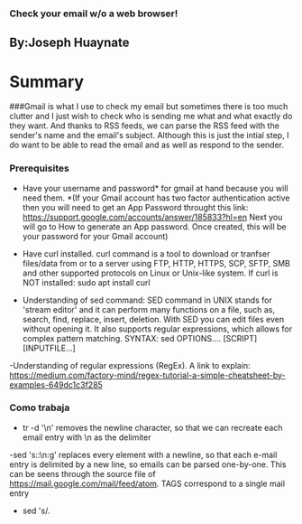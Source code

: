 ### Check your email w/o a web browser!
##  By:Joseph Huaynate

# Summary 
###Gmail is what I use to check my email but sometimes there is too much clutter and I just wish to check who is sending me what and what exactly do they want. And thanks to RSS feeds, we can parse the RSS feed with the sender's name and the email's subject. Although this is just the intial step, I do want to be able to read the email and as well as respond to the sender. 

### Prerequisites
- Have your username and password* for gmail at hand because you will need them.
	   *(If your Gmail account has two factor authentication active then you will need to get an App Password throught this link: https://support.google.com/accounts/answer/185833?hl=en
Next you will go to How to generate an App password. Once created, this will be your password for your Gmail account)
	
- Have curl installed. curl command is a tool to download or tranfser files/data from or to a server using FTP, HTTP, HTTPS, SCP, SFTP, SMB and other supported protocols on Linux or Unix-like
system. 
  If curl is NOT installed: sudo apt install curl

- Understanding of sed command: SED command in UNIX stands for 'stream editor' and it can perform many functions on a file, such as, search, find, replace, insert, deletion. With SED you can edit files even without opening it. It also supports regular expressions, which allows for complex pattern matching. 
   SYNTAX: sed OPTIONS.... [SCRIPT][INPUTFILE...]

-Understanding of regular expressions (RegEx). A link to explain: https://medium.com/factory-mind/regex-tutorial-a-simple-cheatsheet-by-examples-649dc1c3f285 
 

### Como trabaja
- tr -d '\n' removes the newline character, so that we can recreate each email entry with \n as the delimiter

-sed 's:</entry>:\n:g' replaces every </entry> element with a newline, so that each e-mail entry is delimited by a new line, so emails can be parsed one-by-one. This can be seens through the source file of https://mail.google.com/mail/feed/atom. <entry> TAGS </entry> correspond to a single mail entry 

- sed 's/.*<title>\(.*\)<\title.*<author><name>\([^<\*\)<\/........ This block matches the substring title by using <title>\(.*\)<\/title, the sender name by using <author><name>\[^<]*\/</name>, and the email bu using <email>\([^<]*\).

- Author: \2 [\3] \nSUbject: \1\n : THis allows for an easy to read format, where \2 corresponds to the second substrin match. SHOW_COUNT variable is an input parameter which the user can add in order to selected how many unread email the user wants to be printed. 
## Author
  Joseph Huaynate


